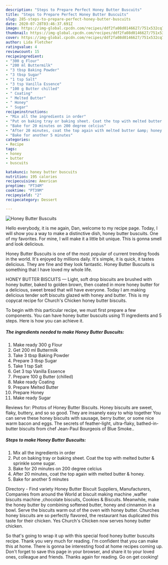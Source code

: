 ```yaml
---
description: "Steps to Prepare Perfect Honey Butter Buscuits"
title: "Steps to Prepare Perfect Honey Butter Buscuits"
slug: 285-steps-to-prepare-perfect-honey-butter-buscuits
date: 2020-07-28T03:46:37.691Z
image: https://img-global.cpcdn.com/recipes/ddf2fa08d0146627/751x532cq70/honey-butter-buscuits-recipe-main-photo.jpg
thumbnail: https://img-global.cpcdn.com/recipes/ddf2fa08d0146627/751x532cq70/honey-butter-buscuits-recipe-main-photo.jpg
cover: https://img-global.cpcdn.com/recipes/ddf2fa08d0146627/751x532cq70/honey-butter-buscuits-recipe-main-photo.jpg
author: Lida Fletcher
ratingvalue: 4
reviewcount: 15
recipeingredient:
- "300 g Flour"
- "200 ml Buttermilk"
- "3 tbsp Baking Powder"
- "3 tbsp Sugar"
- "1 tsp Salt"
- "3 tsp Vanilla Essence"
- "100 g Butter chilled"
- " Coating"
- " Melted Butter"
- " Honey"
- " Sugar"
recipeinstructions:
- "Mix all the ingredients in order"
- "Put on baking tray or baking sheet. Coat the top with melted butter &amp; sprinkle some sugar."
- "Bake for 20 minutes on 200 degree celcius"
- "After 20 minutes, coat the top again with melted butter &amp; honey."
- "Bake for another 5 minutes"
categories:
- Recipe
tags:
- honey
- butter
- buscuits

katakunci: honey butter buscuits 
nutrition: 195 calories
recipecuisine: American
preptime: "PT34M"
cooktime: "PT39M"
recipeyield: "2"
recipecategory: Dessert

---
```



![Honey Butter Buscuits](https://img-global.cpcdn.com/recipes/ddf2fa08d0146627/751x532cq70/honey-butter-buscuits-recipe-main-photo.jpg)

Hello everybody, it is me again, Dan, welcome to my recipe page. Today, I will show you a way to make a distinctive dish, honey butter buscuits. One of my favorites. For mine, I will make it a little bit unique. This is gonna smell and look delicious.

Honey Butter Buscuits is one of the most popular of current trending foods in the world. It's enjoyed by millions daily. It's simple, it is quick, it tastes delicious. They are fine and they look fantastic. Honey Butter Buscuits is something that I have loved my whole life.

HONEY BUTTER BISCUITS — Light, soft drop biscuits are brushed with honey butter, baked to golden brown, then coated in more honey butter for a delicious, sweet bread that will have everyone. Today I am making delicious tender soft biscuits glazed with honey and butter. This is my copycat recipe for Church&#39;s Chicken honey butter biscuits.


To begin with this particular recipe, we must first prepare a few components. You can have honey butter buscuits using 11 ingredients and 5 steps. Here is how you can achieve it.

<!--inarticleads1-->

##### The ingredients needed to make Honey Butter Buscuits:

1. Make ready 300 g Flour
1. Get 200 ml Buttermilk
1. Take 3 tbsp Baking Powder
1. Prepare 3 tbsp Sugar
1. Take 1 tsp Salt
1. Get 3 tsp Vanilla Essence
1. Prepare 100 g Butter (chilled)
1. Make ready  Coating
1. Prepare  Melted Butter
1. Prepare  Honey
1. Make ready  Sugar


Reviews for: Photos of Honey Butter Biscuits. Honey biscuits are sweet, flaky, buttery, and so so good. They are insanely easy to whip together You can serve these honey biscuits with sausage, berry butter, or some nice warm bacon and eggs. The secrets of feather-light, ultra-flaky, bathed-in-butter biscuits from chef Jean-Paul Bourgeois of Blue Smoke.. 

<!--inarticleads2-->

##### Steps to make Honey Butter Buscuits:

1. Mix all the ingredients in order
1. Put on baking tray or baking sheet. Coat the top with melted butter &amp; sprinkle some sugar.
1. Bake for 20 minutes on 200 degree celcius
1. After 20 minutes, coat the top again with melted butter &amp; honey.
1. Bake for another 5 minutes


Directory - Find variety Honey Butter Biscuit Suppliers, Manufacturers, Companies from around the World at biscuit making machine ,waffer biscuits machine ,chocolate biscuits, Cookies &amp; Biscuits. Meanwhile, make the honey butter by combining softened butter, honey and cinnamon in a bowl. Serve the biscuits warm out of the oven with honey butter. Churches honey biscuits are so perfectly flavored, the restaurant has duplicated this taste for their chicken. Yes Church&#39;s Chicken now serves honey butter chicken. 

So that's going to wrap it up with this special food honey butter buscuits recipe. Thank you very much for reading. I'm confident that you can make this at home. There is gonna be interesting food at home recipes coming up. Don't forget to save this page in your browser, and share it to your loved ones, colleague and friends. Thanks again for reading. Go on get cooking!

